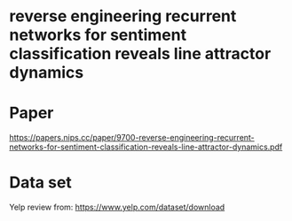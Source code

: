 # reverse engineering recurrent networks for sentiment classification reveals line attractor dynamics


# Paper

https://papers.nips.cc/paper/9700-reverse-engineering-recurrent-networks-for-sentiment-classification-reveals-line-attractor-dynamics.pdf

# Data set

Yelp review
from: https://www.yelp.com/dataset/download

